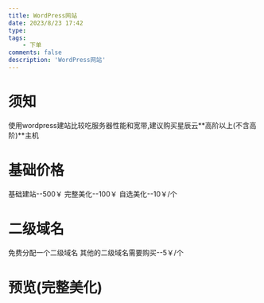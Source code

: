 ```yaml
---
title: WordPress网站
date: 2023/8/23 17:42
type: 
tags: 
    - 下单
comments: false
description: 'WordPress网站'
---
```

# 须知
使用wordpress建站比较吃服务器性能和宽带,建议购买星辰云**高阶以上(不含高阶)**主机
# 基础价格
基础建站--500￥
完整美化--100￥
自选美化--10￥/个
# 二级域名
免费分配一个二级域名
其他的二级域名需要购买--5￥/个
# 预览(完整美化)

